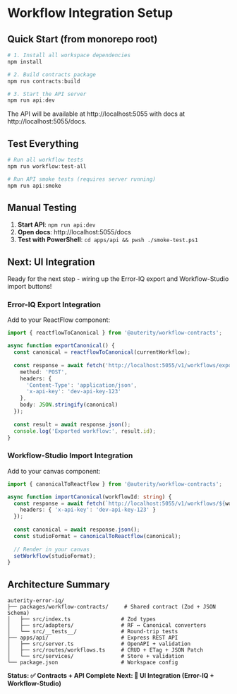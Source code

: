 # Workflow Integration Setup

## Quick Start (from monorepo root)

```powershell
# 1. Install all workspace dependencies
npm install

# 2. Build contracts package
npm run contracts:build

# 3. Start the API server
npm run api:dev
```

The API will be available at http://localhost:5055 with docs at http://localhost:5055/docs.

## Test Everything

```powershell
# Run all workflow tests
npm run workflow:test-all

# Run API smoke tests (requires server running)
npm run api:smoke
```

## Manual Testing

1. **Start API**: `npm run api:dev`
2. **Open docs**: http://localhost:5055/docs
3. **Test with PowerShell**: `cd apps/api && pwsh ./smoke-test.ps1`

## Next: UI Integration

Ready for the next step - wiring up the Error-IQ export and Workflow-Studio import buttons!

### Error-IQ Export Integration

Add to your ReactFlow component:

```typescript
import { reactflowToCanonical } from '@auterity/workflow-contracts';

async function exportCanonical() {
  const canonical = reactflowToCanonical(currentWorkflow);
  
  const response = await fetch('http://localhost:5055/v1/workflows/export', {
    method: 'POST',
    headers: {
      'Content-Type': 'application/json',
      'x-api-key': 'dev-api-key-123'
    },
    body: JSON.stringify(canonical)
  });
  
  const result = await response.json();
  console.log('Exported workflow:', result.id);
}
```

### Workflow-Studio Import Integration

Add to your canvas component:

```typescript
import { canonicalToReactflow } from '@auterity/workflow-contracts';

async function importCanonical(workflowId: string) {
  const response = await fetch(`http://localhost:5055/v1/workflows/${workflowId}`, {
    headers: { 'x-api-key': 'dev-api-key-123' }
  });
  
  const canonical = await response.json();
  const studioFormat = canonicalToReactflow(canonical);
  
  // Render in your canvas
  setWorkflow(studioFormat);
}
```

## Architecture Summary

```
auterity-error-iq/
├── packages/workflow-contracts/     # Shared contract (Zod + JSON Schema)
│   ├── src/index.ts                # Zod types
│   ├── src/adapters/               # RF ↔ Canonical converters
│   └── src/__tests__/              # Round-trip tests
├── apps/api/                       # Express REST API
│   ├── src/server.ts               # OpenAPI + validation
│   ├── src/routes/workflows.ts     # CRUD + ETag + JSON Patch
│   └── src/services/               # Store + validation
└── package.json                    # Workspace config
```

**Status: ✅ Contracts + API Complete**
**Next: 🔄 UI Integration (Error-IQ + Workflow-Studio)**
